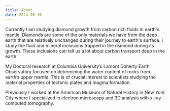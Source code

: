 ```yaml
---
title: About
date: 2024-08-16
---
```


Currently I am studying diamond growth from carbon rich fluids in earth's mantle. Diamonds are some of the only materials we have from the deep earth that are relatively unchanged during their journey to earth's surface. I study the fluid and mineral inclusions trapped in the diamond during its growth. These inclusions can tell us a lot about carbon transport deep in the earth.  

My Doctoral research at Columbia University’s Lamont Doherty Earth Observatory focused on determining the water content of rocks from earth’s upper mantle. This is of crucial interest to scientists studying the material properties of tectonic plates and magma formation.

Previously I worked at the American Museum of Natural History in New York City where I specialized in electron microscopy and 3D analysis with x-ray computed tomography.


<meta property="og:image" content="/images/Henry_Logo.jpg"/>
<meta property="og:title” content=“Henry Towbin”/>
